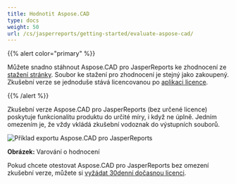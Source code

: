 ```yaml
---
title: Hodnotit Aspose.CAD
type: docs
weight: 50
url: /cs/jasperreports/getting-started/evaluate-aspose-cad/
---
```


{{% alert color="primary" %}}

Můžete snadno stáhnout Aspose.CAD pro JasperReports ke zhodnocení ze [stažení stránky](https://downloads.aspose.com/cad/jasperreports). Soubor ke stažení pro zhodnocení je stejný jako zakoupený. Zkušební verze se jednoduše stává licencovanou po [aplikaci licence](/cad/jasperreports/licensing/).

{{% /alert %}}

Zkušební verze Aspose.CAD pro JasperReports (bez určené licence) poskytuje funkcionalitu produktu do určité míry, i když ne úplně. Jedním omezením je, že vždy vkládá zkušební vodoznak do výstupních souborů.

![Příklad exportu Aspose.CAD pro JasperReports](/cad/_assets/jasper/AreaChartReport.jpg)

**Obrázek:** Varování o hodnocení

Pokud chcete otestovat Aspose.CAD pro JasperReports bez omezení zkušební verze, můžete si [vyžádat 30denní dočasnou licenci](https://purchase.aspose.com/temporary-license).

